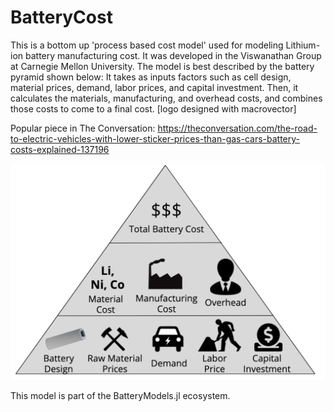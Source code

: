 # BatteryCost

This is a bottom up 'process based cost model' used for modeling Lithium-ion battery manufacturing cost. 
It was developed in the Viswanathan Group at Carnegie Mellon University. The model is best described by the battery pyramid shown below: It takes as inputs factors such as cell design, material prices, demand, labor prices, and capital investment. Then, it calculates the materials, manufacturing, and overhead costs, and combines those costs to come to a final cost. 
[logo designed with macrovector]

Popular piece in The Conversation: https://theconversation.com/the-road-to-electric-vehicles-with-lower-sticker-prices-than-gas-cars-battery-costs-explained-137196

![](assets/BatteryPyramid.png?raw=true)

This model is part of the BatteryModels.jl ecosystem.
